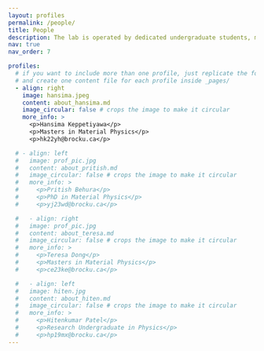```yaml
---
layout: profiles
permalink: /people/
title: People
description: The lab is operated by dedicated undergraduate students, master's students, and PhD candidates, each bringing unique skills and perspectives to our multidisciplinary research projects. Dr. Kaur and her team are committed to fostering an environment of learning and innovation.
nav: true
nav_order: 7

profiles:
  # if you want to include more than one profile, just replicate the following block
  # and create one content file for each profile inside _pages/
  - align: right
    image: hansima.jpeg
    content: about_hansima.md
    image_circular: false # crops the image to make it circular
    more_info: >
      <p>Hansima Keppetiyawa</p>
      <p>Masters in Material Physics</p>
      <p>hk22yh@brocku.ca</p>

  # - align: left
  #   image: prof_pic.jpg
  #   content: about_pritish.md
  #   image_circular: false # crops the image to make it circular
  #   more_info: >
  #     <p>Pritish Behura</p>
  #     <p>PhD in Material Physics</p>
  #     <p>yj23wd@brocku.ca</p>

  #   - align: right
  #   image: prof_pic.jpg
  #   content: about_teresa.md
  #   image_circular: false # crops the image to make it circular
  #   more_info: >
  #     <p>Teresa Dong</p>
  #     <p>Masters in Material Physics</p>
  #     <p>ce23ke@brocku.ca</p>

  #   - align: left
  #   image: hiten.jpg
  #   content: about_hiten.md
  #   image_circular: false # crops the image to make it circular
  #   more_info: >
  #     <p>Hitenkumar Patel</p>
  #     <p>Research Undergraduate in Physics</p>
  #     <p>hp19mx@brocku.ca</p>
---
```

